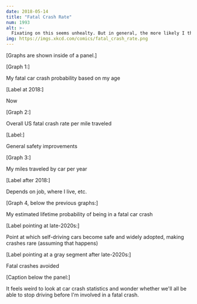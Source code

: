 ```yaml
---
date: 2018-05-14
title: "Fatal Crash Rate"
num: 1993
alt: >-
  Fixating on this seems unhealty. But in general, the more likely I think a crash is, the less likely one becomes, which is a strange kind of reverse placebo effect.
img: https://imgs.xkcd.com/comics/fatal_crash_rate.png
---
```

[Graphs are shown inside of a panel.]

[Graph 1:]

My fatal car crash probability based on my age

[Label at 2018:]

Now

[Graph 2:]

Overall US fatal crash rate per mile traveled

[Label:]

General safety improvements

[Graph 3:]

My miles traveled by car per year

[Label after 2018:]

Depends on job, where I live, etc.

[Graph 4, below the previous graphs:]

My estimated lifetime probability of being in a fatal car crash

[Label pointing at late-2020s:]

Point at which self-driving cars become safe and widely adopted, making crashes rare (assuming that happens)

[Label pointing at a gray segment after late-2020s:]

Fatal crashes avoided

[Caption below the panel:]

It feels weird to look at car crash statistics and wonder whether we'll all be able to stop driving before I'm involved in a fatal crash.